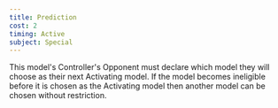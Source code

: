 ```yaml
---
title: Prediction
cost: 2
timing: Active
subject: Special
---
```

This model's Controller's Opponent must declare which model they will choose as their next Activating model. If the model becomes ineligible before it is chosen as the Activating model then another model can be chosen without restriction.
